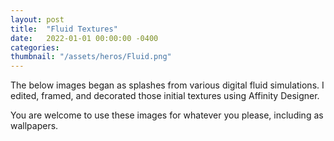 ```yaml
---
layout: post
title:  "Fluid Textures"
date:   2022-01-01 00:00:00 -0400
categories: 
thumbnail: "/assets/heros/Fluid.png"
---
```

The below images began as splashes from various digital fluid simulations. I edited, framed, and decorated those initial textures using Affinity Designer.

You are welcome to use these images for whatever you please, including as wallpapers.